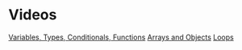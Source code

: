 # Videos

[Variables, Types, Conditionals, Functions](https://youtu.be/w0wpXS-MvIo)
[Arrays and Objects](https://youtu.be/epi5A7ojVFE)
[Loops](https://youtu.be/QxwSB45oZyg)
